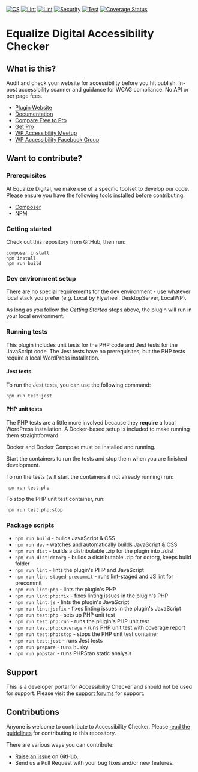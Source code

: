 [![CS](https://github.com/equalizedigital/accessibility-checker/actions/workflows/cs.yml/badge.svg)](https://github.com/equalizedigital/accessibility-checker/actions/workflows/cs.yml)
[![Lint](https://github.com/equalizedigital/accessibility-checker/actions/workflows/lint-php.yml/badge.svg)](https://github.com/equalizedigital/accessibility-checker/actions/workflows/lint-php.yml)
[![Lint](https://github.com/equalizedigital/accessibility-checker/actions/workflows/lint-js.yml/badge.svg)](https://github.com/equalizedigital/accessibility-checker/actions/workflows/lint-js.yml)
[![Security](https://github.com/equalizedigital/accessibility-checker/actions/workflows/security.yml/badge.svg)](https://github.com/equalizedigital/accessibility-checker/actions/workflows/security.yml)
[![Test](https://github.com/equalizedigital/accessibility-checker/actions/workflows/phpunit.yml/badge.svg)](https://github.com/equalizedigital/accessibility-checker/actions/workflows/phpunit.yml)
[![Coverage Status](https://coveralls.io/repos/github/equalizedigital/accessibility-checker/badge.svg?branch=develop)](https://coveralls.io/github/equalizedigital/accessibility-checker?branch=develop)

# Equalize Digital Accessibility Checker

## What is this?
Audit and check your website for accessibility before you hit publish. In-post accessibility scanner and guidance for WCAG compliance. No API or per page fees.

* [Plugin Website](https://equalizedigital.com/accessibility-checker/)
* [Documentation](https://equalizedigital.com/accessibility-checker/documentation/)
* [Compare Free to Pro](https://equalizedigital.com/accessibility-checker/features/#comparison)
* [Get Pro](https://equalizedigital.com/accessibility-checker/pricing/)
* [WP Accessibility Meetup](https://equalizedigital.com/wordpress-accessibility-meetup/)
* [WP Accessibility Facebook Group](https://www.facebook.com/groups/wordpress.accessibility)

## Want to contribute?

### Prerequisites
At Equalize Digital, we make use of a specific toolset to develop our code. Please ensure you have the following tools installed before contributing.

* [Composer](https://getcomposer.org/)
* [NPM](https://www.npmjs.com/)

### Getting started

Check out this repository from GitHub, then run:

```shell
composer install
npm install
npm run build
```

### Dev environment setup

There are no special requirements for the dev environment - use whatever local stack you prefer (e.g. Local by Flywheel, DesktopServer, LocalWP).

As long as you follow the _Getting Started_ steps above, the plugin will run in your local environment.

### Running tests

This plugin includes unit tests for the PHP code and Jest tests for the JavaScript code. The Jest tests have no prerequisites, but the PHP tests require a local WordPress installation.

#### Jest tests

To run the Jest tests, you can use the following command:

```shell
npm run test:jest
```

#### PHP unit tests

The PHP tests are a little more involved because they **require** a local WordPress installation. A Docker-based setup is included to make running them straightforward.

Docker and Docker Compose must be installed and running.

Start the containers to run the tests and stop them when you are finished development.

To run the tests (will start the containers if not already running) run:

```shell
npm run test:php
```

To stop the PHP unit test container, run:

```shell
npm run test:php:stop
```

### Package scripts
* `npm run build` - builds JavaScript & CSS
* `npm run dev` - watches and automatically builds JavaScript & CSS
* `npm run dist` - builds a distributable .zip for the plugin into ./dist
* `npm run dist:dotorg` - builds a distributable .zip for dotorg, keeps build folder
* `npm run lint` - lints the plugin's PHP and JavaScript
* `npm run lint-staged-precommit` - runs lint-staged and JS lint for precommit
* `npm run lint:php` - lints the plugin's PHP
* `npm run lint:php:fix` - fixes linting issues in the plugin's PHP
* `npm run lint:js` - lints the plugin's JavaScript
* `npm run lint:js:fix` - fixes linting issues in the plugin's JavaScript
* `npm run test:php` - sets up PHP unit test
* `npm run test:php:run` - runs the plugin's PHP unit test
* `npm run test:php:coverage` - runs PHP unit test with coverage report
* `npm run test:php:stop` - stops the PHP unit test container
* `npm run test:jest` - runs Jest tests
* `npm run prepare` - runs husky
* `npm run phpstan` - runs PHPStan static analysis

## Support

This is a developer portal for Accessibility Checker and should not be used for support. Please visit the [support forums](https://wordpress.org/support/plugin/accessibility-checker/) for support.

## Contributions

Anyone is welcome to contribute to Accessibility Checker. Please [read the guidelines](.github/CONTRIBUTING.md) for contributing to this repository.

There are various ways you can contribute:

* [Raise an issue](https://github.com/equalizedigital/accessibility-checker/issues) on GitHub.
* Send us a Pull Request with your bug fixes and/or new features.
